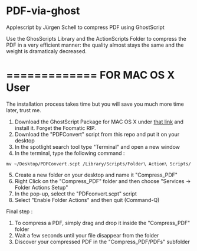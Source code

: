 PDF-via-ghost
=============

Applescript by Jürgen Schell to compress PDF using GhostScript

Use the GhosScripts Library and the ActionScripts Folder to compress the PDF in a very efficient manner: the quality almost stays the same and the weight is dramaticaly decreased.

=============
FOR MAC OS X User 
=============
The installation process takes time but you will save you much more time later, trust me.

1. Download the GhostScript Package for MAC OS X under [that link](http://www.linuxfoundation.org/collaborate/workgroups/openprinting/macosx/foomatic) and install it. Forget the Foomatic RIP. 
2. Download the "PDFConvert" script from this repo and put it on your desktop
3. In the spotlight search tool type "Terminal" and open a new window
4. In the terminal, type the following command :
```
mv ~/Desktop/PDFConvert.scpt /Library/Scripts/Folder\ Action\ Scripts/
```
5. Create a new folder on your desktop and name it "Compress_PDF"
6. Right Click on the "Compress_PDF" folder and then choose "Services -> Folder Actions Setup"
7. In the pop-up, select the "PDFconvert.scpt" script 
8. Select "Enable Folder Actions" and then quit (Command-Q)

Final step : 
1. To compress a PDF, simply drag and drop it inside the "Compress_PDF" folder
2. Wait a few seconds until your file disappear from the folder
3. Discover your compressed PDF in the "Compress_PDF/PDFs" subfolder
